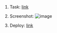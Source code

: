 1. Task: [link](https://github.com/rolling-scopes-school/tasks/tree/master/stage2/tasks/async-race/)
2. Screenshot: 
![image](https://github.com/user-attachments/assets/f8b5937b-d167-4aeb-9502-b68edd6f1ca8)

3. Deploy: [link](https://exact84-async-race.netlify.app/)
